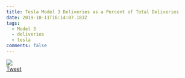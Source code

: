 ```yaml
---
title: Tesla Model 3 Deliveries as a Percent of Total Deliveries
date: 2019-10-11T16:14:07.183Z
tags:
  - Model 3
  - deliveries
  - tesla
comments: false
---
```

<img src="https://pbs.twimg.com/media/EGm2EpKWoAIyHVh?format=jpg&name=medium">
<br>
<a href="https://twitter.com/TESLAcharts/status/1182676573125828609" target="_blank">Tweet</a>
